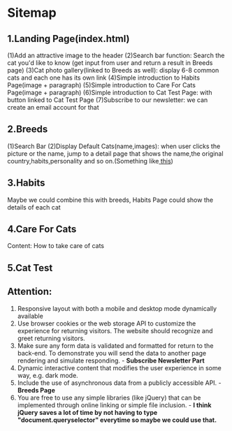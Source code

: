 # Sitemap

## 1.Landing Page(index.html)
  (1)Add an attractive image to the header
  (2)Search bar function: Search the cat you'd like to know (get input from user and return a result in Breeds page)
  (3)Cat photo gallery(linked to Breeds as well): display 6-8 common cats and each one has its own link
  (4)Simple introduction to Habits Page(image + paragraph)
  (5)Simple introduction to Care For Cats Page(image + paragraph)
  (6)Simple introduction to Cat Test Page: with button linked to Cat Test Page
  (7)Subscribe to our newsletter: we can create an email account for that
## 2.Breeds
  (1)Search Bar
  (2)Display Default Cats(name,images): when user clicks the picture or the name, jump to a detail page that shows the name,the original country,habits,personality and so on.(Something like[ this]( https://developers.thecatapi.com/view-account/ylX4blBYT9FaoVd6OhvR?report=gpN-ReBkp " this"))
## 3.Habits
Maybe we could combine this with breeds, Habits Page could show the details of each cat
## 4.Care For Cats
  Content: How to take care of cats
## 5.Cat Test


## Attention:
1. Responsive layout with both a mobile and desktop mode dynamically available
2. Use browser cookies or the web storage API to customize the experience for returning visitors. The website should recognize and greet returning visitors.
3. Make sure any form data is validated and formatted for return to the back-end. To demonstrate you will send the data to another page rendering and simulate responding.  - **Subscribe Newsletter Part**
4. Dynamic interactive content that modifies the user experience in some way, e.g. dark mode.
5. Include the use of asynchronous data from a publicly accessible API. - **Breeds Page**
6. You are free to use any simple libraries (like jQuery) that can be implemented through online linking or simple file inclusion. - **I think jQuery saves a lot of time by not having to type "document.queryselector" everytime so maybe we could use that.**
